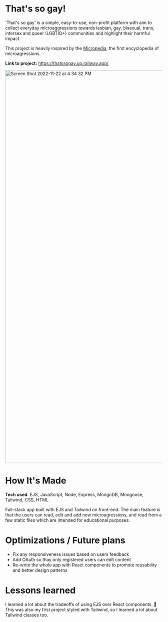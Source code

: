 # That's so gay!

'That's so gay' is a simple, easy-to-use, non-profit platform with aim to collect everyday microaggressions towards lesbian, gay, bisexual, trans, intersex and queer (LGBTIQ+) communities and highlight their harmful impact.

This project is heavily inspired by the [Micropedia](https://www.themicropedia.org/), the first encyclopedia of microagressions.

**Link to project:** https://thatssogay.up.railway.app/

<img width="1256" alt="Screen Shot 2022-11-22 at 4 34 32 PM" src="https://user-images.githubusercontent.com/89602993/203356904-55d4c2dc-200d-4107-8db6-e5cd1a3715b1.png">

# How It's Made
**Tech used**: EJS, JavaScript, Node, Express, MongoDB, Mongoose, Tailwind, CSS, HTML

Full-stack app built with EJS and Tailwind on front-end. The main feature is that the users can read, edit and add new microagressions, and read from a few static files which are intended for educational purposes. 

# Optimizations / Future plans

- Fix any responsiveness issues based on users feedback
- Add OAuth so thay only registered users can edit content
- Re-write the whole app with React components to promote reusability and better design patterns

# Lessons learned
I learned a lot about the tradeoffs of using EJS over React components. 🌚 This was also my first project styled with Tailwind, so I learned a lot about Tailwind classes too. 
